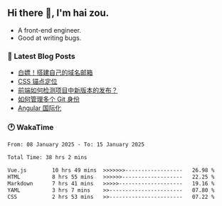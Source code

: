 ## Hi there 👋, I'm hai zou.

- A front-end engineer.
- Good at writing bugs.

### 📖 Latest Blog Posts
<!-- BLOG-POST-LIST:START -->
- [白嫖！搭建自己的域名邮箱](https://blog.izou.top/2025/01/domain-mail/)
- [CSS 锚点定位](https://blog.izou.top/2024/07/css-anchor-position/)
- [前端如何检测项目中新版本的发布？](https://blog.izou.top/2024/04/version-update/)
- [如何管理多个 Git 身份](https://blog.izou.top/2024/04/multi-git-identity/)
- [Angular 国际化](https://blog.izou.top/2024/03/angular-i18n/)
<!-- BLOG-POST-LIST:END -->

### 🕐 WakaTime
<!--START_SECTION:waka-->

```txt
From: 08 January 2025 - To: 15 January 2025

Total Time: 38 hrs 2 mins

Vue.js        10 hrs 49 mins  >>>>>>>------------------   26.98 %
HTML          8 hrs 55 mins   >>>>>>-------------------   22.25 %
Markdown      7 hrs 41 mins   >>>>>--------------------   19.16 %
YAML          3 hrs 7 mins    >>-----------------------   07.80 %
CSS           2 hrs 53 mins   >>-----------------------   07.22 %
```

<!--END_SECTION:waka-->

